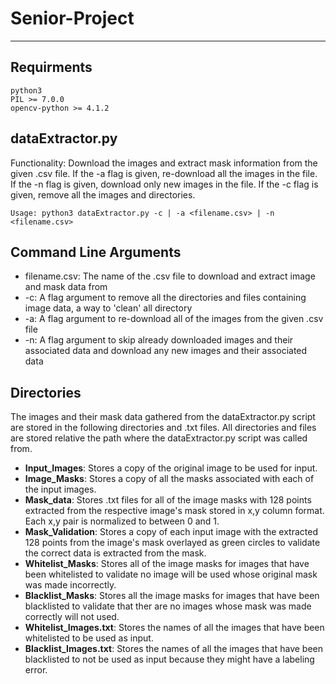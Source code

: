 # Senior-Project
***
## Requirments
```
python3
PIL >= 7.0.0
opencv-python >= 4.1.2
```

## dataExtractor.py
Functionality: Download the images and extract mask information from the given .csv file. If the -a flag is given, re-download all the images in the file. If the -n flag is given, download only new images in the file. If the -c flag is given, remove all the images and directories.
```
Usage: python3 dataExtractor.py -c | -a <filename.csv> | -n <filename.csv>
``` 

## Command Line Arguments
* filename.csv: The name of the .csv file to download and extract image and mask data from
* -c: A flag argument to remove all the directories and files containing image data, a way to 'clean' all directory
* -a: A flag argument to re-download all of the images from the given .csv file
* -n: A flag argument to skip already downloaded images and their associated data and download any new images and their associated data

## Directories
The images and their mask data gathered from the dataExtractor.py script are stored in the following directories and .txt files. All directories and files are stored relative the path where the dataExtractor.py script was called from.
* **Input_Images**: Stores a copy of the original image to be used for input.
* **Image_Masks**: Stores a copy of all the masks associated with each of the input images.
* **Mask_data**: Stores .txt files for all of the image masks with 128 points extracted from the respective image's mask stored in x,y column format. Each x,y pair is normalized to between 0 and 1.
* **Mask_Validation**: Stores a copy of each input image with the extracted 128 points from the image's mask overlayed as green circles to validate the correct data is extracted from the mask.
* **Whitelist_Masks**: Stores all of the image masks for images that have been whitelisted to validate no image will be used whose original mask was made incorrectly.
* **Blacklist_Masks**: Stores all the image masks for images that have been blacklisted to validate that ther are no images whose mask was made correctly will not used.
* **Whitelist_Images.txt**: Stores the names of all the images that have been whitelisted to be used as input.
* **Blacklist_Images.txt**: Stores the names of all the images that have been blacklisted to not be used as input because they might have a labeling error.